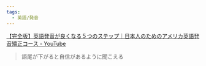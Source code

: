 ```yaml
---
tags:
  - 英語/発音
---
```

[【完全版】英語発音が良くなる５つのステップ｜日本人のためのアメリカ英語発音矯正コース - YouTube](https://www.youtube.com/watch?v=NXmIi8MSsQ4)

>語尾が下がると自信があるように聞こえる

